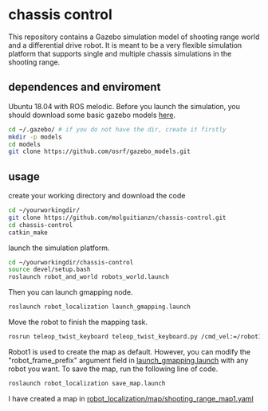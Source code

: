 # chassis control
This repository contains a Gazebo simulation model of shooting range world and a differential drive robot. It is meant to be a very flexible simulation platform that supports single and multiple chassis simulations in the shooting range.

## dependences and enviroment
Ubuntu 18.04 with ROS melodic.
Before you launch the simulation, you should download some basic gazebo models [here](https://github.com/osrf/gazebo_models).
```bash
cd ~/.gazebo/ # if you do not have the dir, create it firstly
mkdir -p models
cd models
git clone https://github.com/osrf/gazebo_models.git
```

## usage
create your working directory and download the code
```bash
cd ~/yourworkingdir/
git clone https://github.com/molguitianzn/chassis-control.git
cd chassis-control
catkin_make
```
launch the simulation platform.
```bash
cd ~/yourworkingdir/chassis-control
source devel/setup.bash
roslaunch robot_and_world robots_world.launch
```
Then you can launch gmapping node.
```bash
roslaunch robot_localization launch_gmapping.launch
```
Move the robot to finish the mapping task.
```bash
rosrun teleop_twist_keyboard teleop_twist_keyboard.py /cmd_vel:=/robot1/cmd_vel
```
Robot1 is used to create the map as default. However, you can modify the "robot_frame_prefix" argument field in [launch_gmapping.launch](robot_localization/launch/launch_gmapping.launch) with any robot you want.
To save the map, run the following line of code.
```bash
roslaunch robot_localization save_map.launch
```
I have created a map in [robot_localization/map/shooting_range_map1.yaml](robot_localization/map/shooting_range_map1.yaml)